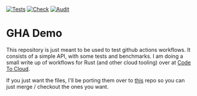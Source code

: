 [![Tests](https://github.com/jdeinum/gha_demo/workflows/test/badge.svg)](https://github.com/jdeinum/gha_demo/actions)
[![Check](https://github.com/jdeinum/gha_demo/workflows/check/badge.svg)](https://github.com/jdeinum/gha_demo/actions)
[![Audit](https://github.com/jdeinum/gha_demo/workflows/audit/badge.svg)](https://github.com/jdeinum/gha_demo/actions)

# GHA Demo 

This repository is just meant to be used to test github actions workflows. It
consists of a simple API, with some tests and benchmarks. I am doing a small
write up of workflows for Rust (and other cloud tooling) over at [Code To
Cloud](https://github.com/codetocloudorg/platform-engineering).

If you just want the files, I'll be porting them over to
[this](https://github.com/jdeinum/rust_ci) repo so you can just merge / checkout
the ones you want.
